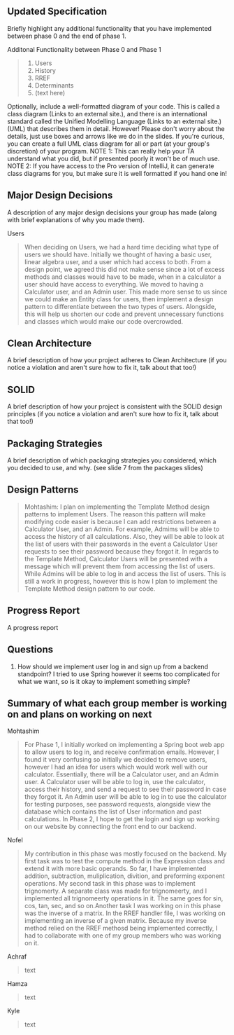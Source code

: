 ## Updated Specification

Briefly highlight any additional functionality that you have implemented between phase 0 and the end of phase 1.

Additonal Functionality between Phase 0 and Phase 1

> 1. Users
> 2. History
> 3. RREF
> 4. Determinants
> 5. (text here)


Optionally, include a well-formatted diagram of your code. This is called a class diagram (Links to an external site.), and there is an international standard called the Unified Modelling Language (Links to an external site.) (UML) that describes them in detail. However! Please don't worry about the details, just use boxes and arrows like we do in the slides. If you're curious, you can create a full UML class diagram for all or part (at your group's discretion) of your program.
NOTE 1: This can really help your TA understand what you did, but if presented poorly it won't be of much use.
NOTE 2: If you have access to the Pro version of IntelliJ, it can generate class diagrams for you, but make sure it is well formatted if you hand one in!

## Major Design Decisions
A description of any major design decisions your group has made (along with brief explanations of why you made them).

Users

> When deciding on Users, we had a hard time deciding what type of users we should have. Initially we thought of having a basic user, linear algebra user, and a user which had access to both. From a design point, we agreed this did not make sense since a lot of excess methods and classes would have to be made, when in a calculator a user should have access to everything. We moved to having a Calculator user, and an Admin user. This made more sense to us since we could make an Entity class for users, then implement a design pattern to differentiate between the two types of users. Alongside, this will help us shorten our code and prevent unnecessary functions and classes which would make our code overcrowded.

## Clean Architecture
A brief description of how your project adheres to Clean Architecture (if you notice a violation and aren't sure how to fix it, talk about that too!)

## SOLID
A brief description of how your project is consistent with the SOLID design principles (if you notice a violation and aren't sure how to fix it, talk about that too!)

## Packaging Strategies
A brief description of which packaging strategies you considered, which you decided to use, and why. (see slide 7 from the packages slides)

## Design Patterns

> Mohtashim: I plan on implementing the Template Method design patterns to implement Users. The reason this pattern will make modifying code easier is because I can add restrictions between a Calculator User, and an Admin. For example, Admims will be able to access the history of all calculations. Also, they will be able to look at the list of users with their passwords in the event a Calculator User requests to see their password because they forgot it. In regards to the Template Method, Calculator Users will be presented with a message which will prevent them from accessing the list of users. While Admins will be able to log in and access the list of users. This is still a work in progress, however this is how I plan to implement the Template Method design pattern to our code.

## Progress Report
A progress report

## Questions
1. How should we implement user log in and sign up from a backend standpoint? I tried to use Spring however it seems too complicated for what we want, so is it okay to implement something simple?

## Summary of what each group member is working on and plans on working on next

Mohtashim

> For Phase 1, I initially worked on implementing a Spring boot web app to allow users to log in, and receive confirmation emails. However, I found it very confusing so initially we decided to remove users, however I had an idea for users which would work well with our calculator. Essentially, there will be a Calculator user, and an Admin user. A Calculator user will be able to log in, use the calculator, access their history, and send a request to see their password in case they forgot it. An Admin user will be able to log in to use the calculator for testing purposes, see password requests, alongside view the database which contains the list of User information and past calculations. In Phase 2, I hope to get the login and sign up working on our website by connecting the front end to our backend. 

Nofel

> My contribution in this phase was mostly focused on the backend. My first task was to test the compute method in the Expression class and extend it with more basic operands. So far, I have implemented addition, subtraction, muliplication, divition, and preforming exponent operations. My second task in this phase was to implement trignomerty. A separate class was made for trignomeerty, and I implemented all trignomeerty operations in it. The same goes for sin, cos, tan, sec, and so on.Another task I was working on in this phase was the inverse of a matrix. In the RREF handler file, I was working on implementing an inverse of a given matrix. Because my inverse method relied on the RREF methosd being implemented correctly, I had to collaborate with one of my group members who was working on it.

Achraf

> text

Hamza

> text

Kyle

> text
